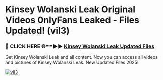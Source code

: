 # Kinsey Wolanski Leak Original Videos 0nlyFans Leaked - Files Updated! (vil3)

<h3>🔴 CLICK HERE 🌐==►► <a href="https://tinyurl.com/4seja8ks" rel="nofollow">Kinsey Wolanski Leak Updated Files</a></h3>

Get Kinsey Wolanski Leak and all content. Now you can access all videos and pictures of Kinsey Wolanski Leak. New Updated Files 2025!

[![vil3](https://i.imgur.com/EWjZXRe.gif)](https://tinyurl.com/4seja8ks)
